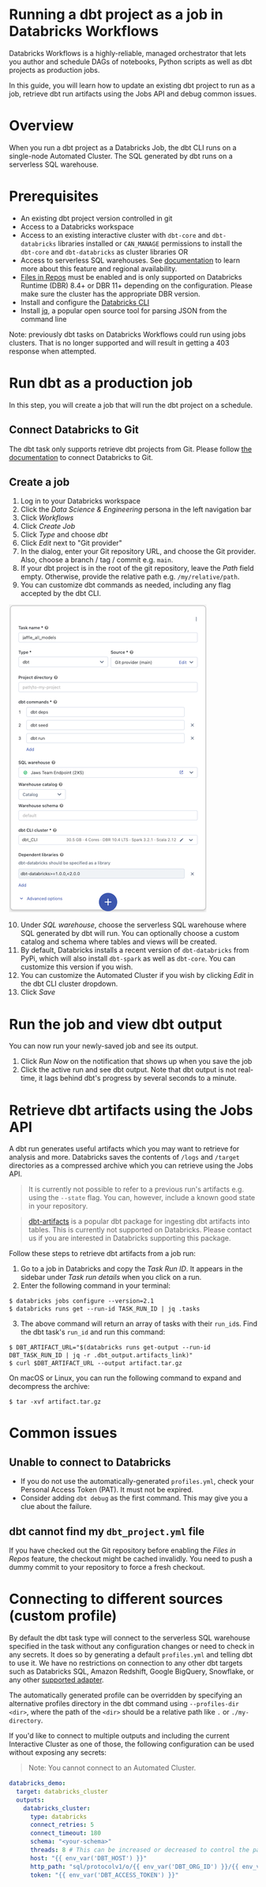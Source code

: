# Running a dbt project as a job in Databricks Workflows

Databricks Workflows is a highly-reliable, managed orchestrator that lets you author and schedule DAGs of notebooks, Python scripts as well as dbt projects as production jobs.

In this guide, you will learn how to update an existing dbt project to run as a job, retrieve dbt run artifacts using the Jobs API and debug common issues.

# Overview

When you run a dbt project as a Databricks Job, the dbt CLI runs on a single-node Automated Cluster. The SQL generated by dbt runs on a serverless SQL warehouse.

# Prerequisites

- An existing dbt project version controlled in git
- Access to a Databricks workspace
- Access to an existing interactive cluster with `dbt-core` and `dbt-databricks` libraries installed or `CAN_MANAGE` permissions to install the `dbt-core` and `dbt-databricks` as cluster libraries OR
- Access to serverless SQL warehouses. See [documentation](https://docs.databricks.com/serverless-compute/index.html) to learn more about this feature and regional availability.
- [Files in Repos](https://docs.databricks.com/repos/index.html#enable-support-for-arbitrary-files-in-databricks-repos) must be enabled and is only supported on Databricks Runtime (DBR) 8.4+ or DBR 11+ depending on the configuration. Please make sure the cluster has the appropriate DBR version.
- Install and configure the [Databricks CLI](https://docs.databricks.com/dev-tools/cli/index.html)
- Install [jq](https://stedolan.github.io/jq/download/), a popular open source tool for parsing JSON from the command line

Note: previously dbt tasks on Databricks Workflows could run using jobs clusters.
That is no longer supported and will result in getting a 403 response when attempted.

# Run dbt as a production job

In this step, you will create a job that will run the dbt project on a schedule.

## Connect Databricks to Git

The dbt task only supports retrieve dbt projects from Git. Please follow [the documentation](https://docs.databricks.com/repos/index.html#configure-your-git-integration-with-databricks) to connect Databricks to Git.

## Create a job

1. Log in to your Databricks workspace
2. Click the _Data Science & Engineering_ persona in the left navigation bar
3. Click _Workflows_
4. Click _Create Job_
5. Click _Type_ and choose _dbt_
6. Click _Edit_ next to "Git provider"
7. In the dialog, enter your Git repository URL, and choose the Git provider. Also, choose a branch / tag / commit e.g. `main`.
8. If your dbt project is in the root of the git repository, leave the _Path_ field empty. Otherwise, provide the relative path e.g. `/my/relative/path`.
9. You can customize dbt commands as needed, including any flag accepted by the dbt CLI.

![dbt-task-type](/docs/img/dbt-task-type.png)

10. Under _SQL warehouse_, choose the serverless SQL warehouse where SQL generated by dbt will run. You can optionally choose a custom catalog and schema where tables and views will be created.
11. By default, Databricks installs a recent version of `dbt-databricks` from PyPi, which will also install `dbt-spark` as well as `dbt-core`. You can customize this version if you wish.
12. You can customize the Automated Cluster if you wish by clicking _Edit_ in the dbt CLI cluster dropdown.
13. Click _Save_

# Run the job and view dbt output

You can now run your newly-saved job and see its output.

1. Click _Run Now_ on the notification that shows up when you save the job
2. Click the active run and see dbt output. Note that dbt output is not real-time, it lags behind dbt's progress by several seconds to a minute.

# Retrieve dbt artifacts using the Jobs API

A dbt run generates useful artifacts which you may want to retrieve for analysis and more. Databricks saves the contents of `/logs` and `/target` directories as a compressed archive which you can retrieve using the Jobs API.

> It is currently not possible to refer to a previous run's artifacts e.g. using the `--state` flag. You can, however, include a known good state in your repository.

> [dbt-artifacts](https://github.com/brooklyn-data/dbt_artifacts) is a popular dbt package for ingesting dbt artifacts into tables. This is currently not supported on Databricks. Please contact us if you are interested in Databricks supporting this package.

Follow these steps to retrieve dbt artifacts from a job run:

1. Go to a job in Databricks and copy the _Task Run ID_. It appears in the sidebar under _Task run details_ when you click on a run.
2. Enter the following command in your terminal:

```nofmt
$ databricks jobs configure --version=2.1
$ databricks runs get --run-id TASK_RUN_ID | jq .tasks
```

3. The above command will return an array of tasks with their `run_id`s. Find the dbt task's `run_id` and run this command:

```nofmt
$ DBT_ARTIFACT_URL="$(databricks runs get-output --run-id DBT_TASK_RUN_ID | jq -r .dbt_output.artifacts_link)"
$ curl $DBT_ARTIFACT_URL --output artifact.tar.gz
```

On macOS or Linux, you can run the following command to expand and decompress the archive:

```nofmt
$ tar -xvf artifact.tar.gz
```

# Common issues

## Unable to connect to Databricks

- If you do not use the automatically-generated `profiles.yml`, check your Personal Access Token (PAT). It must not be expired.
- Consider adding `dbt debug` as the first command. This may give you a clue about the failure.

## dbt cannot find my `dbt_project.yml` file

If you have checked out the Git repository before enabling the _Files in Repos_ feature, the checkout might be cached invalidly. You need to push a dummy commit to your repository to force a fresh checkout.

# Connecting to different sources (custom profile)

By default the dbt task type will connect to the serverless SQL warehouse specified in the task without any configuration changes or need to check in any secrets. It does so by generating a default `profiles.yml` and telling dbt to use it. We have no restrictions on connection to any other dbt targets such as Databricks SQL, Amazon Redshift, Google BigQuery, Snowflake, or any other [supported adapter](https://docs.getdbt.com/docs/available-adapters).

The automatically generated profile can be overridden by specifying an alternative profiles directory in the dbt command using `--profiles-dir <dir>`, where the path of the `<dir>` should be a relative path like `.` or `./my-directory`.

If you'd like to connect to multiple outputs and including the current Interactive Cluster as one of those, the following configuration can be used without exposing any secrets:

> Note: You cannot connect to an Automated Cluster.

```yaml
databricks_demo:
  target: databricks_cluster
  outputs:
    databricks_cluster:
      type: databricks
      connect_retries: 5
      connect_timeout: 180
      schema: "<your-schema>"
      threads: 8 # This can be increased or decreased to control the parallism
      host: "{{ env_var('DBT_HOST') }}"
      http_path: "sql/protocolv1/o/{{ env_var('DBT_ORG_ID') }}/{{ env_var('DBT_CLUSTER_ID') }}"
      token: "{{ env_var('DBT_ACCESS_TOKEN') }}"
```
